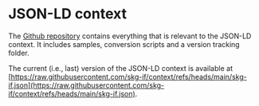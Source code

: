 # JSON-LD context

The [Github repository](https://github.com/skg-if/context) contains everything that is relevant to the JSON-LD context.
It includes samples, conversion scripts and a version tracking folder.

The current (i.e., last) version of the JSON-LD context is available at [https://raw.githubusercontent.com/skg-if/context/refs/heads/main/skg-if.json](https://raw.githubusercontent.com/skg-if/context/refs/heads/main/skg-if.json).
